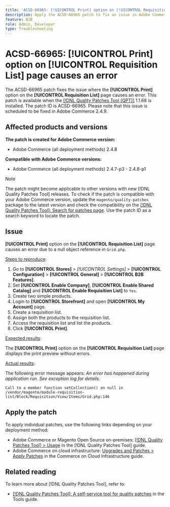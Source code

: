 ```yaml
---
title: 'ACSD-66965: [!UICONTROL Print] option on [!UICONTROL Requisition List] page causes an error'
description: Apply the ACSD-66965 patch to fix an issue in Adobe Commerce where the [!UICONTROL Print] option on the [!UICONTROL Requisition List] page causes an error.
feature: B2B
role: Admin, Developer
type: Troubleshooting
---
```


# ACSD-66965: **[!UICONTROL Print]** option on **[!UICONTROL Requisition List]** page causes an error

The ACSD-66965 patch fixes the issue where the **[!UICONTROL Print]** option on the **[!UICONTROL Requisition List]** page causes an error. This patch is available when the [[!DNL Quality Patches Tool (QPT)]](/help/tools/quality-patches-tool/quality-patches-tool-to-self-serve-quality-patches.md) 1.1.68 is installed. The patch ID is ACSD-66965. Please note that this issue is scheduled to be fixed in Adobe Commerce 2.4.9.

## Affected products and versions

**The patch is created for Adobe Commerce version:**

* Adobe Commerce (all deployment methods) 2.4.8

**Compatible with Adobe Commerce versions:**

* Adobe Commerce (all deployment methods) 2.4.7-p3 - 2.4.8-p1

>[!NOTE]
>
>The patch might become applicable to other versions with new [!DNL Quality Patches Tool] releases. To check if the patch is compatible with your Adobe Commerce version, update the `magento/quality-patches` package to the latest version and check the compatibility on the [[!DNL Quality Patches Tool]: Search for patches page](https://experienceleague.adobe.com/tools/commerce-quality-patches/index.html). Use the patch ID as a search keyword to locate the patch.

## Issue

**[!UICONTROL Print]** option on the **[!UICONTROL Requisition List]** page causes an error due to a null object reference in `Grid.php`.

<u>Steps to reproduce</u>:

1. Go to **[!UICONTROL Stores]** > *[!UICONTROL Settings]* > **[!UICONTROL Configuration]** > **[!UICONTROL General]** > **[!UICONTROL B2B Features]**.
1. Set **[!UICONTROL Enable Company]**, **[!UICONTROL Enable Shared Catalog]** and **[!UICONTROL Enable Requisition List]** to `Yes`.
1. Create two simple products.
1. Login to **[!UICONTROL Storefront]** and open **[!UICONTROL My Account]** page.
1. Create a requisition list.
1. Assign both the products to the requisition list.
1. Access the requisition list and list the products.
1. Click **[!UICONTROL Print]**.

<u>Expected results</u>:

The **[!UICONTROL Print]** option on the **[!UICONTROL Requisition List]** page displays the print preview without errors.

<u>Actual results</u>:

The following error message appears: *An error has happened during application run. See exception log for details.*

```
Call to a member function setCollection() on null in /vendor/magento/module-requisition-list/Block/Requisition/View/Items/Grid.php:146
```

## Apply the patch

To apply individual patches, use the following links depending on your deployment method:

* Adobe Commerce or Magento Open Source on-premises: [[!DNL Quality Patches Tool] > Usage](/help/tools/quality-patches-tool/usage.md) in the [!DNL Quality Patches Tool] guide.
* Adobe Commerce on cloud infrastructure: [Upgrades and Patches > Apply Patches](https://experienceleague.adobe.com/docs/commerce-cloud-service/user-guide/develop/upgrade/apply-patches.html) in the Commerce on Cloud Infrastructure guide.

## Related reading

To learn more about [!DNL Quality Patches Tool], refer to:

* [[!DNL Quality Patches Tool]: A self-service tool for quality patches](/help/tools/quality-patches-tool/quality-patches-tool-to-self-serve-quality-patches.md) in the Tools guide.
